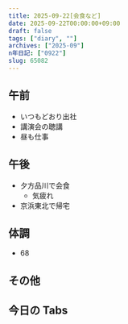 ```yaml
---
title: 2025-09-22[会食など]
date: 2025-09-22T00:00:00+09:00
draft: false
tags: ["diary", ""]
archives: ["2025-09"]
n年日記: ["0922"]
slug: 65082
---
```


## 午前

- いつもどおり出社
- 講演会の聴講
- 昼も仕事

## 午後

- 夕方品川で会食
  - 気疲れ
- 京浜東北で帰宅

## 体調

- 68

## その他

## 今日の Tabs

